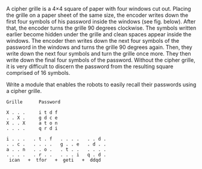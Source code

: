 A cipher grille is a 4×4 square of paper with four windows cut out.
Placing the grille on a paper sheet of the same size,
the encoder writes down the first four symbols of his password inside the windows (see fig. below).
After that, the encoder turns the grille 90 degrees clockwise.
The symbols written earlier become hidden under the grille and clean spaces appear inside the windows.
The encoder then writes down the next four symbols of the password in the windows and turns the grille 90 degrees again.
Then, they write down the next four symbols and turn the grille once more.
They then write down the final four symbols of the password.
Without the cipher grille, it is very difficult to discern the password from the resulting square comprised of 16 symbols.

Write a module that enables the robots to easily recall their passwords using a cipher grille.

```
Grille      Password

X . . .     i t d f
. . X .     g d c e
X . . X     a t o n
. . . .     q r d i

i . . .   . t . f   . . . .   . . d .
. . c .   . . . .   g . . e   . d . .
a . . n   . . o .   . t . .   . . . .
. . . .   . r . .   . . . i   q . d .
 ican   +  tfor   +  geti   +  ddqd
```
